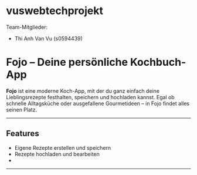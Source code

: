 # vuswebtechprojekt

Team-Mitglieder:
- Thi Anh Van Vu (s0594439)

# Fojo – Deine persönliche Kochbuch-App

**Fojo** ist eine moderne Koch-App, mit der du ganz einfach deine Lieblingsrezepte festhalten, speichern und hochladen kannst.
Egal ob schnelle Alltagsküche oder ausgefallene Gourmetideen – in Fojo findet alles seinen Platz.

---

## Features

- Eigene Rezepte erstellen und speichern
- Rezepte hochladen und bearbeiten
- 

---
